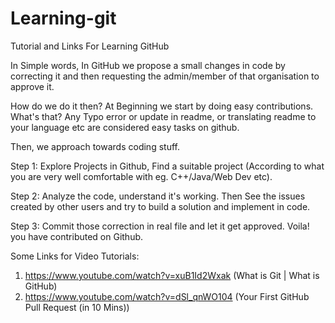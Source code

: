 # Learning-git
Tutorial and Links For Learning GitHub

In Simple words,
In GitHub we propose a small changes in code by correcting it and then requesting the admin/member of that organisation to approve it. 

How do we do it then?
At Beginning we start by doing easy contributions. What's that?
Any Typo error or update in readme, or translating readme to your language etc are considered easy tasks on github.

Then, we approach towards coding stuff.

Step 1: Explore Projects in Github, Find a suitable project (According to what you are very well comfortable with eg. C++/Java/Web Dev etc).

Step 2: Analyze the code, understand it's working. Then See the issues created by other users and try to build a solution and implement in code.

Step 3: Commit those correction in real file and let it get approved. Voila! you have contributed on Github.

Some Links for Video Tutorials:

1. https://www.youtube.com/watch?v=xuB1Id2Wxak (What is Git | What is GitHub)
2. https://www.youtube.com/watch?v=dSl_qnWO104 (Your First GitHub Pull Request (in 10 Mins))
